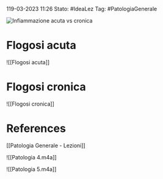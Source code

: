 119-03-2023 11:26
Stato: #IdeaLez
Tag: #PatologiaGenerale 

![Infiammazione acuta vs cronica](https://i.imgur.com/JIm32pw.png)

# Flogosi acuta
![[Flogosi acuta]]
# Flogosi cronica
![[Flogosi cronica]]

# References 

[[Patologia Generale - Lezioni]]

![[Patologia 4.m4a]]

![[Patologia 5.m4a]]